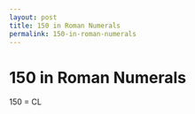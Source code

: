 ```yaml
---
layout: post
title: 150 in Roman Numerals
permalink: 150-in-roman-numerals
---
```


# 150 in Roman Numerals

150 = CL
